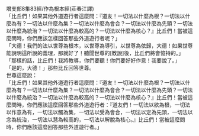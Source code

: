 增支部8集83經/作為根本經(莊春江譯)  
「比丘們！如果其他外道遊行者這麼問：『道友！一切法以什麼為根？一切法以什麼為有？一切法以什麼為集？一切法以什麼為會合？一切法以什麼為先頭？一切法以什麼為統治？一切法以什麼為較高的？一切法以什麼為核心？』比丘們！當被這麼問時，你們應該怎樣回答那些外道遊行者呢？」  
「大德！我們的法以世尊為根本，以世尊為導引，以世尊為依歸，大德！如果世尊能說明這所說的義理，那就好了！聽聞世尊的[教說]後，比丘們將會憶持的。」  
「那樣的話，比丘們！我將教導，你們要聽！你們要好好作意！我要說了。」  
「是的，大德！」那些比丘回答世尊。  
世尊這麼說：  
「比丘們！如果其他外道遊行者這麼問：『道友！一切法以什麼為根？一切法以什麼為有？一切法以什麼為集？一切法以什麼為會合？一切法以什麼為先頭？一切法以什麼為統治？一切法以什麼為較高的？一切法以什麼為核心？』比丘們！當被這麼問時，你們應該這麼回答那些外道遊行者：『道友們！一切法以欲為根，一切法以作意為有，一切法以觸為集，一切法以受為會合，一切法以定為先頭，一切法以念為統治，一切法以慧為較高的，一切法以解脫為核心。』比丘們！當被這麼問時，你們應該這麼回答那些外道遊行者。」  
  
  
